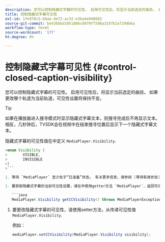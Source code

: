 ```yaml
---
description: 您可以控制隐藏式字幕的可见性。 启用可见性后，将显示当前选定的曲目。 如果更改哪个轨道为当前轨道，可见性设置将保持不变。
title: 控制隐藏式字幕可见性
exl-id: 1fe978c5-b9ae-4e72-ac32-e3ba4e948683
source-git-commit: be43bbbd1051886c8979ff590a3197b2a7249b6a
workflow-type: tm+mt
source-wordcount: '177'
ht-degree: 0%

---
```


# 控制隐藏式字幕可见性 {#control-closed-caption-visibility}

您可以控制隐藏式字幕的可见性。 启用可见性后，将显示当前选定的曲目。 如果更改哪个轨道为当前轨道，可见性设置将保持不变。

>[!TIP]
>
>如果在播放器进入搜寻模式时显示隐藏式字幕文本，则搜寻完成后不再显示文本。 相反，几秒钟后，TVSDK会在视频中在结束搜寻位置后显示下一个隐藏式字幕文本。
>
>隐藏式字幕的可见性值在中定义 `MediaPlayer.Visibility`.
>
>
```java
>enum Visibility {  
>       VISIBLE,  
>       INVISIBLE 
>}
>```

1. 等待 `MediaPlayer` 至少处于“已准备”状态。 有关更多信息，请参阅 [等待有效状态](../../../../tvsdk-3x-android-prog/android-3x-content-playback-options-android2/ui-configure/android-3x-ui-state-prepared-wait-for.md).

1. 要获取隐藏式字幕的当前可见性设置，请在中使用getter方法 `MediaPlayer`，返回可见性值。

   ```java
   MediaPlayer.Visibility getCCVisibility() throws MediaPlayerException;
   ```

1. 要更改隐藏式字幕的可见性，请使用setter方法，从传递可见性值 `MediaPlayer.Visibility`.

   例如：

   ```java
   mediaPlayer.setCCVisibility(MediaPlayer.Visibility visibility);
   ```
